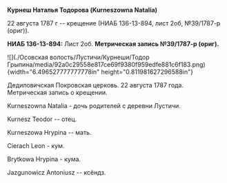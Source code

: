 **Курнеш Наталья Тодорова (Kurneszowna Natalia)**

22 августа 1787 г -- крещение (НИАБ 136-13-894, лист 2об, №39/1787-р
(ориг)).

**НИАБ 136-13-894:** Лист 2об. **Метрическая запись №39/1787-р (ориг).**

![](./Осовская волость/Лустичи/Курнеши/Тодор Грыпина/media/92a0c29558e817ce69f9380f959edfe881c6f183.png){width="6.496527777777778in"
height="0.811981627296588in"}

Дедиловичская Покровская церковь. 22 августа 1787 года. Метрическая
запись о крещении.

Kurneszowna Natalia - дочь родителей с деревни Лустичи.

Kurnesz Teodor -- отец.

Kurneszowa Hrypina -- мать.

Cierach Leon - кум.

Brytkowa Hrypina - кума.

Jazgunowicz Antoniusz -- ксёндз.
